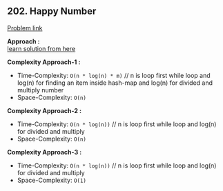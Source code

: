 ## 202. Happy Number

[Problem link](https://leetcode.com/problems/happy-number/)

**Approach :**<br>
[learn solution from here](https://leetcode.com/problems/happy-number/solution/)

**Complexity Approach-1 :**<br>

- Time-Complexity: `O(n * log(n) * m)` // n is loop first while loop and log(n) for finding an item inside hash-map and log(n) for divided and multiply number
- Space-Complexity: `O(n)`

**Complexity Approach-2 :**<br>

- Time-Complexity: `O(n * log(n))` // n is loop first while loop and log(n) for divided and multiply
- Space-Complexity: `O(n)`

**Complexity Approach-3 :**<br>

- Time-Complexity: `O(n * log(n))` // n is loop first while loop and log(n) for divided and multiply
- Space-Complexity: `O(1)`
